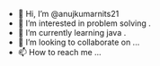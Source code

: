 - 👋 Hi, I’m @anujkumarnits21
- 👀 I’m interested in problem solving .
- 🌱 I’m currently learning java .
- 💞️ I’m looking to collaborate on ...
- 📫 How to reach me ...

<!---
anujkumarnits21/anujkumarnits21 is a ✨ special ✨ repository because its `README.md` (this file) appears on your GitHub profile.
You can click the Preview link to take a look at your changes.
--->
